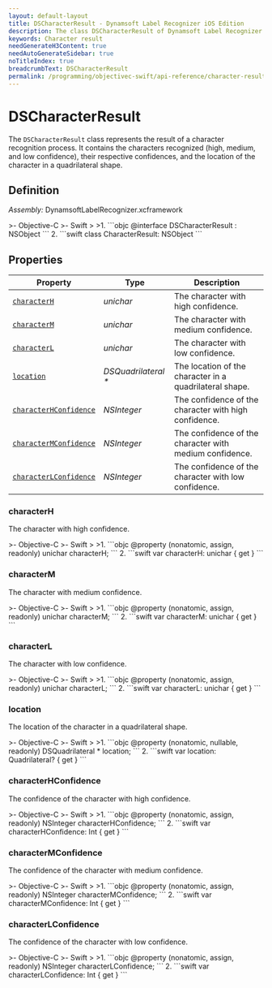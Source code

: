 ```yaml
---
layout: default-layout
title: DSCharacterResult - Dynamsoft Label Recognizer iOS Edition
description: The class DSCharacterResult of Dynamsoft Label Recognizer iOS edition represents the result of a character recognition process.
keywords: Character result
needGenerateH3Content: true
needAutoGenerateSidebar: true
noTitleIndex: true
breadcrumbText: DSCharacterResult
permalink: /programming/objectivec-swift/api-reference/character-result.html
---
```


# DSCharacterResult

The `DSCharacterResult` class represents the result of a character recognition process. It contains the characters recognized (high, medium, and low confidence), their respective confidences, and the location of the character in a quadrilateral shape.

## Definition

*Assembly:* DynamsoftLabelRecognizer.xcframework

<div class="sample-code-prefix"></div>
>- Objective-C
>- Swift
>
>1. 
```objc
@interface DSCharacterResult : NSObject
```
2. 
```swift
class CharacterResult: NSObject
```

## Properties

| Property | Type | Description |
| -------- | ---- | ----------- |
| [`characterH`](#characterh) | *unichar* | The character with high confidence. |
| [`characterM`](#characterm) | *unichar* | The character with medium confidence. |
| [`characterL`](#characterl) | *unichar* | The character with low confidence. |
| [`location`](#location) | *DSQuadrilateral \** | The location of the character in a quadrilateral shape. |
| [`characterHConfidence`](#characterhconfidence) | *NSInteger* | The confidence of the character with high confidence. |
| [`characterMConfidence`](#charactermconfidence) | *NSInteger* | The confidence of the character with medium confidence. |
| [`characterLConfidence`](#characterlconfidence) | *NSInteger* | The confidence of the character with low confidence. |

### characterH

The character with high confidence.

<div class="sample-code-prefix"></div>
>- Objective-C
>- Swift
>
>1. 
```objc
@property (nonatomic, assign, readonly) unichar characterH;
```
2. 
```swift
var characterH: unichar { get }
```

### characterM

The character with medium confidence.

<div class="sample-code-prefix"></div>
>- Objective-C
>- Swift
>
>1. 
```objc
@property (nonatomic, assign, readonly) unichar characterM;
```
2. 
```swift
var characterM: unichar { get }
```

### characterL

The character with low confidence.

<div class="sample-code-prefix"></div>
>- Objective-C
>- Swift
>
>1. 
```objc
@property (nonatomic, assign, readonly) unichar characterL;
```
2. 
```swift
var characterL: unichar { get }
```

### location

The location of the character in a quadrilateral shape.

<div class="sample-code-prefix"></div>
>- Objective-C
>- Swift
>
>1. 
```objc
@property (nonatomic, nullable, readonly) DSQuadrilateral * location;
```
2. 
```swift
var location: Quadrilateral? { get }
```

### characterHConfidence

The confidence of the character with high confidence.

<div class="sample-code-prefix"></div>
>- Objective-C
>- Swift
>
>1. 
```objc
@property (nonatomic, assign, readonly) NSInteger characterHConfidence;
```
2. 
```swift
var characterHConfidence: Int { get }
```

### characterMConfidence

The confidence of the character with medium confidence.

<div class="sample-code-prefix"></div>
>- Objective-C
>- Swift
>
>1. 
```objc
@property (nonatomic, assign, readonly) NSInteger characterMConfidence;
```
2. 
```swift
var characterMConfidence: Int { get }
```

### characterLConfidence

The confidence of the character with low confidence.

<div class="sample-code-prefix"></div>
>- Objective-C
>- Swift
>
>1. 
```objc
@property (nonatomic, assign, readonly) NSInteger characterLConfidence;
```
2. 
```swift
var characterLConfidence: Int { get }
```
